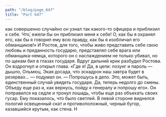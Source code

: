 ```yaml
---
path: "/blog/page_647"
title: "Part 647"
---
```


 как совершенно случайно он узнал так какого-то офицера и приблизил к себе. Что́, ежели бы он приблизил меня к себе! О, как бы я охранял его, как бы я говорил ему всю правду, как бы я изобличал его обманщиков!» И Ростов, для того, чтобы живо представить себе свою любовь и преданность государю, представлял себе врага или обманщика-немца, которого он с наслаждением не только убивал, но по щекам бил в глазах государя. Вдруг дальний крик разбудил Ростова. Он вздрогнул и открыл глава.
«Где я! Да, в цепи: лозунг и пароль — дышло, Ольмюц. Экая досада, что эскадрон наш завтра будет в резервах... — подумал он. — Попрошусь в дело. Это, может быть, единственный случай увидеть государя. Да, теперь недолго до смены. Объеду еще раз и, как вернусь, пойду к генералу и попрошу его». Он поправился на седле и тронул лошадь, чтобы еще раз объехать своих гусар. Ему показалось, что было светлей. В левой стороне виднелся пологий освещенный скат и противоположный, черный бугор, казавшийся крутым, как стена. Н

